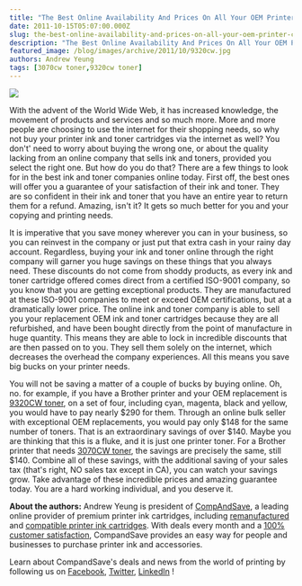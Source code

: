 ```yaml
---
title: "The Best Online Availability And Prices On All Your OEM Printer Cartridge Needs"
date: 2011-10-15T05:07:00.000Z
slug: the-best-online-availability-and-prices-on-all-your-oem-printer-cartridge-needs
description: "The Best Online Availability And Prices On All Your OEM Printer Cartridge Needs"
featured_image: /blog/images/archive/2011/10/9320cw.jpg
authors: Andrew Yeung
tags: [3070cw toner,9320cw toner]
---
```


[![](/blog/images/9320cw.jpg)](/blog/images/9320cw.jpg)

With the advent of the World Wide Web, it has increased knowledge, the movement of products and services and so much more. More and more people are choosing to use the internet for their shopping needs, so why not buy your printer ink and toner cartridges via the internet as well? You don't' need to worry about buying the wrong one, or about the quality lacking from an online company that sells ink and toners, provided you select the right one. But how do you do that? There are a few things to look for in the best ink and toner companies online today. First off, the best ones will offer you a guarantee of your satisfaction of their ink and toner. They are so confident in their ink and toner that you have an entire year to return them for a refund. Amazing, isn't it? It gets so much better for you and your copying and printing needs. 

It is imperative that you save money wherever you can in your business, so you can reinvest in the company or just put that extra cash in your rainy day account. Regardless, buying your ink and toner online through the right company will garner you huge savings on these things that you always need. These discounts do not come from shoddy products, as every ink and toner cartridge offered comes direct from a certified ISO-9001 company, so you know that you are getting exceptional products. They are manufactured at these ISO-9001 companies to meet or exceed OEM certifications, but at a dramatically lower price. The online ink and toner company is able to sell you your replacement OEM ink and toner cartridges because they are all refurbished, and have been bought directly from the point of manufacture in huge quantity. This means they are able to lock in incredible discounts that are then passed on to you. They sell them solely on the internet, which decreases the overhead the company experiences. All this means you save big bucks on your printer needs. 

You will not be saving a matter of a couple of bucks by buying online. Oh, no. for example, if you have a Brother printer and your OEM replacement is [9320CW toner](https://www.compandsave.com/brother/mfc/mfc-9320cw-toner-cartridges), on a set of four, including cyan, magenta, black and yellow, you would have to pay nearly $290 for them. Through an online bulk seller with exceptional OEM replacements, you would pay only $148 for the same number of toners. That is an extraordinary savings of over $140\. Maybe you are thinking that this is a fluke, and it is just one printer toner. For a Brother printer that needs [3070CW toner](https://www.compandsave.com/brother/hl/hl-3070cw-toner-cartridges), the savings are precisely the same, still $140\. Combine all of these savings, with the additional saving of your sales tax (that's right, NO sales tax except in CA), you can watch your savings grow. Take advantage of these incredible prices and amazing guarantee today. You are a hard working individual, and you deserve it.

  
**About the authors:** Andrew Yeung is president of [CompAndSave](https://www.compandsave.com/), a leading online provider of premium printer ink cartridges, including [remanufactured](https://www.compandsave.com/help) and [compatible printer ink cartridges](https://www.compandsave.com/help). With deals every month and a [100% customer satisfaction](https://www.compandsave.com/help), CompandSave provides an easy way for people and businesses to purchase printer ink and accessories.

Learn about CompandSave's deals and news from the world of printing by following us on [Facebook](https://www.facebook.com/compandsave.ink), [Twitter](https://twitter.com/compandsave), [LinkedIn](https://www.linkedin.com) !